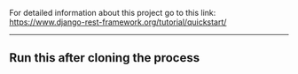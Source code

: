 For detailed information about this project go to this link: https://www.django-rest-framework.org/tutorial/quickstart/

--------------------------------------------------------------------------------------------------------------------------------

**Run this after cloning the process**
-------------------------------------------------------------------------------------------------------------------------------------------
